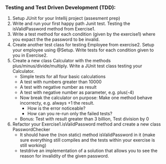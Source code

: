### Testing and Test Driven Development (TDD):
1. Setup JUnit for your Intellij project (assesment prep)
2. Write and run your first happy path Junit test. Testing the isValidPassword method from Exercise1.
3. Write a test method for each condition (given by the exercise1) where you expact the the password to be invalid.  
4. Create another test class for testing Employee from exercise2. Setup your employee using @Setup. Write tests for each condition given to you in Exercise2.  
5. Create a new class Calculator with the methods plus/minus/divide/multiply. Write a JUnit test class testing your Calculator. 
    * Simple tests for all four basic calculations
    * A test with numbers greater than 10000
    * A test with negative number as result
    * A test with negative number as parameter, e.g. plus(-4)
    * Now break the calculator on purpose: Make one method behave incorrecty, e.g. always +1 the result.
        * How is the error noticeable?
        * How can you re-run only the failed tests?
    * Bonus: Test with result greater than 3 billion, Test division by 0
6. Refactor your Exercise1.isValidPassword method and create a new class PasswordChecker
    * It should have the (non static) method isValidPassword in it (make sure everything still compiles and the tests within your exercise is still working)
    * testdrive an implementation of a solution that allows you to see the reason for invalidity of the given password.